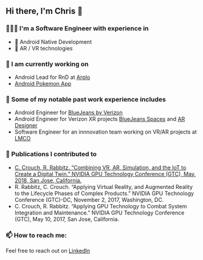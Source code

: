 ## Hi there, I'm Chris 👋

### 👨🏻‍💻 I'm a Software Engineer with experience in
- 📱 Android Native Development
- 🥽 AR / VR technologies

### 🔨 I am currently working on 
- Android Lead for RnD at [Arplo](https://www.arplo.com/)
- [Android Pokemon App](https://github.com/LeftyCrouch/card-dex)

### 💼 Some of my notable past work experience includes
- Android Engineer for [BlueJeans by Verizon](https://play.google.com/store/apps/details?id=com.bluejeansnet.Base&pcampaignid=web_share)
- Android Engineer for Verizon XR projects [BlueJeans Spaces](https://www.youtube.com/watch?v=s9Au41ukyn4) and [AR Designer](https://www.verizon.com/about/news/envrmnt-launches-ar-designer-intuitive-platform-makes-it-easy-add-virtual-experiences-mobile)
- Software Engineer for an innnovation team working on VR/AR projects at [LMCO](https://www.lockheedmartin.com/)

### 📎 Publications I contributed to
- [C. Crouch, R. Rabbitz. “Combining VR, AR, Simulation, and the IoT to Create a Digital Twin.” NVIDIA GPU Technology Conference (GTC), May, 2018, San Jose, California.](https://www.nvidia.com/en-us/on-demand/session/gtcsiliconvalley2018-s8879/)
- R. Rabbitz, C. Crouch. “Applying Virtual Reality, and Augmented Reality to the Lifecycle Phases of Complex Products.” NVIDIA GPU Technology Conference (GTC)-DC, November 2, 2017, Washington, DC.
- C. Crouch, R. Rabbitz. “Applying GPU Technology to Combat System Integration and Maintenance.” NVIDIA GPU Technology Conference (GTC), May 10, 2017, San Jose, California.


### 📫 How to reach me:
Feel free to reach out on [LinkedIn](https://www.linkedin.com/in/christopher-crouch/)


<!--
**LeftyCrouch/leftyCrouch** is a ✨ _special_ ✨ repository because its `README.md` (this file) appears on your GitHub profile.

Here are some ideas to get you started:

- 🔭 I’m currently working on ...
- 🌱 I’m currently learning ...
- 👯 I’m looking to collaborate on ...
- 🤔 I’m looking for help with ...
- 💬 Ask me about ...
- 📫 How to reach me: ...
- 😄 Pronouns: ...
- ⚡ Fun fact: ...
-->
